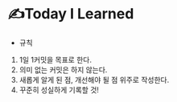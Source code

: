 # ✍Today I Learned
- 규칙
1. 1일 1커밋을 목표로 한다.
2. 의미 없는 커밋은 하지 않는다.
3. 새롭게 알게 된 점, 개선해야 될 점 위주로 작성한다.
4. 꾸준히 성실하게 기록할 것!